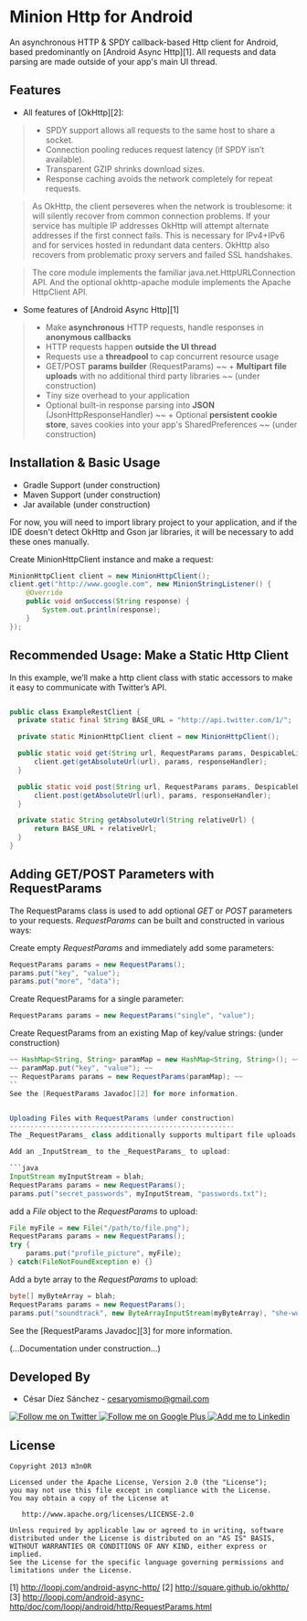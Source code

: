 Minion Http for Android
=======================

An asynchronous HTTP & SPDY callback-based Http client for Android, based predominantly on [Android Async Http][1]. All requests and data parsing are made outside of your app's main UI thread.


Features
--------
* All features of [OkHttp][2]:
> + SPDY support allows all requests to the same host to share a socket.
> + Connection pooling reduces request latency (if SPDY isn’t available).
> + Transparent GZIP shrinks download sizes.
> + Response caching avoids the network completely for repeat requests.

> As OkHttp, the client perseveres when the network is troublesome: it will silently recover from common connection problems. If your service has multiple IP addresses OkHttp will attempt alternate addresses if the first connect fails. This is necessary for IPv4+IPv6 and for services hosted in redundant data centers. OkHttp also recovers from problematic proxy servers and failed SSL handshakes.

> The core module implements the familiar java.net.HttpURLConnection API. And the optional okhttp-apache module implements the Apache HttpClient API.

* Some features of [Android Async Http][1]
> + Make **asynchronous** HTTP requests, handle responses in **anonymous callbacks**
> + HTTP requests happen **outside the UI thread**
> + Requests use a **threadpool** to cap concurrent resource usage
> + GET/POST **params builder** (RequestParams)
> ~~ + **Multipart file uploads** with no additional third party libraries ~~ (under construction)
> + Tiny size overhead to your application
> + Optional built-in response parsing into **JSON** (JsonHttpResponseHandler)
> ~~ + Optional **persistent cookie store**, saves cookies into your app's SharedPreferences ~~ (under construction)


Installation & Basic Usage
--------------------------
* Gradle Support (under construction)
* Maven Support (under construction)
* Jar available (under construction)

For now, you will need to import library project to your application, and if the IDE doesn't detect OkHttp and Gson jar libraries, it will be necessary to add these ones manually.

Create MinionHttpClient instance and make a request:

```java
MinionHttpClient client = new MinionHttpClient();
client.get("http://www.google.com", new MinionStringListener() {
    @Override
    public void onSuccess(String response) {
        System.out.println(response);
    }
});
```


Recommended Usage: Make a Static Http Client
--------------------------------------------
In this example, we’ll make a http client class with static accessors to make it easy to communicate with Twitter’s API.

```java

public class ExampleRestClient {
  private static final String BASE_URL = "http://api.twitter.com/1/";

  private static MinionHttpClient client = new MinionHttpClient();

  public static void get(String url, RequestParams params, DespicableListener responseHandler) {
      client.get(getAbsoluteUrl(url), params, responseHandler);
  }

  public static void post(String url, RequestParams params, DespicableListener responseHandler) {
      client.post(getAbsoluteUrl(url), params, responseHandler);
  }

  private static String getAbsoluteUrl(String relativeUrl) {
      return BASE_URL + relativeUrl;
  }
}
```


Adding GET/POST Parameters with RequestParams
---------------------------------------------
The RequestParams class is used to add optional _GET_ or _POST_ parameters to your requests. _RequestParams_ can be built and constructed in various ways:

Create empty _RequestParams_ and immediately add some parameters:
```java
RequestParams params = new RequestParams();
params.put("key", "value");
params.put("more", "data");
```

Create RequestParams for a single parameter:

```java
RequestParams params = new RequestParams("single", "value");
```
Create RequestParams from an existing Map of key/value strings: (under construction)
```java
~~ HashMap<String, String> paramMap = new HashMap<String, String>(); ~~
~~ paramMap.put("key", "value"); ~~
~~ RequestParams params = new RequestParams(paramMap); ~~
``
See the [RequestParams Javadoc][2] for more information.


Uploading Files with RequestParams (under construction)
-------------------------------------------------------
The _RequestParams_ class additionally supports multipart file uploads as follows:

Add an _InputStream_ to the _RequestParams_ to upload:

```java
InputStream myInputStream = blah;
RequestParams params = new RequestParams();
params.put("secret_passwords", myInputStream, "passwords.txt");
```

add a _File_ object to the _RequestParams_ to upload:
```java
File myFile = new File("/path/to/file.png");
RequestParams params = new RequestParams();
try {
    params.put("profile_picture", myFile);
} catch(FileNotFoundException e) {}
```
Add a byte array to the _RequestParams_ to upload:
```java
byte[] myByteArray = blah;
RequestParams params = new RequestParams();
params.put("soundtrack", new ByteArrayInputStream(myByteArray), "she-wolf.mp3");
```
See the [RequestParams Javadoc][3] for more information.

(...Documentation under construction...)



Developed By
------------

* César Díez Sánchez - <cesaryomismo@gmail.com>

<a href="https://twitter.com/menorking">
  <img alt="Follow me on Twitter" src="http://imageshack.us/a/img812/3923/smallth.png" />
</a>
<a href="https://plus.google.com/115273462230054581675">
  <img alt="Follow me on Google Plus" src="http://imageshack.us/a/img203/4712/smallg.png" />
</a>
<a href="http://www.linkedin.com/in/cesardiezsanchez">
  <img alt="Add me to Linkedin" src="http://imageshack.us/a/img41/7877/smallld.png" />
</a>


License
-------

```
Copyright 2013 m3n0R

Licensed under the Apache License, Version 2.0 (the "License");
you may not use this file except in compliance with the License.
You may obtain a copy of the License at

   http://www.apache.org/licenses/LICENSE-2.0

Unless required by applicable law or agreed to in writing, software
distributed under the License is distributed on an "AS IS" BASIS,
WITHOUT WARRANTIES OR CONDITIONS OF ANY KIND, either express or implied.
See the License for the specific language governing permissions and
limitations under the License.
```


[1] http://loopj.com/android-async-http/
[2] http://square.github.io/okhttp/
[3] http://loopj.com/android-async-http/doc/com/loopj/android/http/RequestParams.html